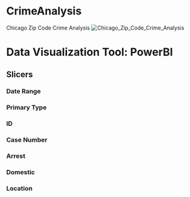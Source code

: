 # CrimeAnalysis
Chicago Zip Code Crime Analysis
![Chicago_Zip_Code_Crime_Analysis](https://user-images.githubusercontent.com/19572673/57345072-8f11b680-7117-11e9-90d0-8a55e88f4544.PNG)

# Data Visualization Tool: PowerBI

## Slicers
### Date Range
### Primary Type
### ID
### Case Number
### Arrest
### Domestic
### Location
